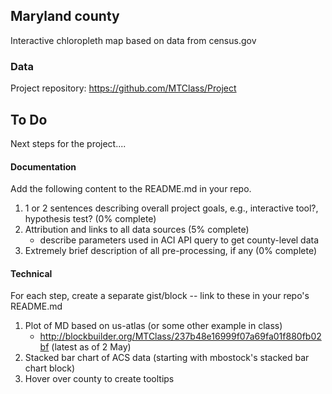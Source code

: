 ## Maryland county

Interactive chloropleth map based on data from census.gov

### Data

Project repository: https://github.com/MTClass/Project

## To Do

Next steps for the project....

#### Documentation

Add the following content to the README.md in your repo.

1. 1 or 2 sentences describing overall project goals, e.g., interactive tool?, hypothesis test? (0% complete)
2. Attribution and links to all data sources (5% complete)
    * describe parameters used in ACI API query to get county-level data
3. Extremely brief description of all pre-processing, if any (0% complete)

#### Technical

For each step, create a separate gist/block -- link to these in your repo's README.md

1. Plot of MD based on us-atlas (or some other example in class)
    * http://blockbuilder.org/MTClass/237b48e16999f07a69fa01f880fb02bf (latest as of 2 May)
2. Stacked bar chart of ACS data (starting with mbostock's stacked bar chart block)
3. Hover over county to create tooltips

